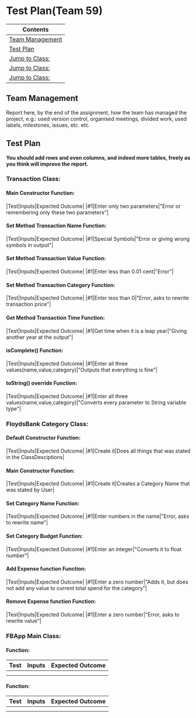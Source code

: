 # Test Plan(Team 59)

|Contents|
|--------|
|[Team Management](#team-management)|
|[Test Plan](#test-plan)|
|[Jump to Class:](#transaction-class)|
|[Jump to Class:](#class)|
|[Jump to Class:](#class)|


## Team Management
Report here, by the end of the assignment, how the team has managed the project, e.g.: used version control, organised meetings, divided work, used labels, milestones, issues, etc. etc.

## Test Plan
**You should add rows and even columns, and indeed more tables, freely as you think will improve the report.**

### Transaction Class:

#### Main Constructor Function:

|Test|Inputs|Expected Outcome|
|#1|Enter only two parameters|"Error or remembering only these two parameters"|

#### Set Method Transaction Name Function:

|Test|Inputs|Expected Outcome|
|#1|Special Symbols|"Error or giving wrong symbols in output"|

#### Set Method Transaction Value Function:

|Test|Inputs|Expected Outcome|
|#1|Enter less than 0.01 cent|"Error"|

#### Set Method Transaction Category Function:

|Test|Inputs|Expected Outcome|
|#1|Enter less than 0|"Error, asks to rewrite transaction price"|

#### Get Method Transaction Time Function:

|Test|Inputs|Expected Outcome|
|#1|Get time when it is a leap year|"Giving another year at the output"|

#### isComplete() Function:

|Test|Inputs|Expected Outcome|
|#1|Enter all three values(name,value,category)|"Outputs that everything is fine"|

#### toString()	override Function:

|Test|Inputs|Expected Outcome|
|#1|Enter all three values(name,value,category)|"Converts every parameter to String variable type"|

### FloydsBank Category Class:

#### Default Constructor Function:

|Test|Inputs|Expected Outcome|
|#1|Create it|Does all things that was stated in the ClassDesciptions|

#### Main Constructor Function:

|Test|Inputs|Expected Outcome|
|#1|Create it|Creates a Category Name that was stated by User|

#### Set Category Name Function:

|Test|Inputs|Expected Outcome|
|#1|Enter numbers in the name|"Error, asks to rewrite name"|

#### Set Category Budget Function:

|Test|Inputs|Expected Outcome|
|#1|Enter an integer|"Converts it to float number"|

#### Add Expense function Function:

|Test|Inputs|Expected Outcome|
|#1|Enter a zero number|"Adds it, but does not add any value to current total spend for the category"|

#### Remove Expense function Function:

|Test|Inputs|Expected Outcome|
|#1|Enter a zero number|"Error, asks to rewrite value"|

### FBApp Main Class:

#### Function:

|Test|Inputs|Expected Outcome|
|----|------|----------------|
| | | |
| | | |

#### Function:

|Test|Inputs|Expected Outcome|
|----|------|----------------|
| | | |
| | | |
